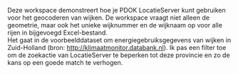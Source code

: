 
Deze workspace demonstreert hoe je PDOK LocatieServer kunt gebruiken voor het geocoderen van wijken. De workspace vraagt niet alleen de geometrie, maar ook het unieke wijknummer en de wijknaam op voor alle rijen in bijgevoegd Excel-bestand.    
Het gaat in de voorbeelddataset om energiegebruiksgegevens van wijken in Zuid-Holland (bron: http://klimaatmonitor.databank.nl). Ik pas een filter toe om de zoekactie van LocatieServer te beperken tot deze provincie en zo de kans op een goede match te verhogen.
